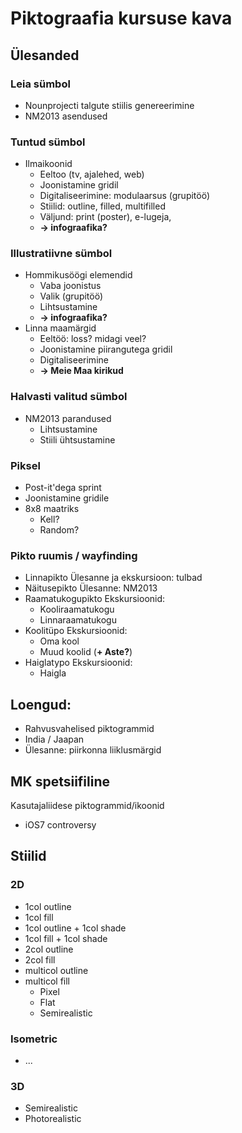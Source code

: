 # Piktograafia kursuse kava


## Ülesanded


### Leia sümbol

  * Nounprojecti talgute stiilis genereerimine
  * NM2013 asendused


### Tuntud sümbol

  * Ilmaikoonid
    * Eeltoo (tv, ajalehed, web)
    * Joonistamine gridil
    * Digitaliseerimine: modulaarsus (grupitöö) 
    * Stiilid: outline, filled, multifilled
    * Väljund: print (poster), e-lugeja,
    * **→ infograafika?**
    

### Illustratiivne sümbol

  * Hommikusöögi elemendid
    * Vaba joonistus
    * Valik (grupitöö)
    * Lihtsustamine
    * **→ infograafika?**    
  * Linna maamärgid
    * Eeltöö: loss? midagi veel?
    * Joonistamine piirangutega gridil
    * Digitaliseerimine
    * **→ Meie Maa kirikud**
  

### Halvasti valitud sümbol

  * NM2013 parandused
    * Lihtsustamine
    * Stiili ühtsustamine


### Piksel

  * Post-it'dega sprint
  * Joonistamine gridile
  * 8x8 maatriks
    * Kell?
    * Random?


### Pikto ruumis / wayfinding

  * Linnapikto
    Ülesanne ja ekskursioon: tulbad
  * Näitusepikto
    Ülesanne: NM2013
  * Raamatukogupikto
    Ekskursioonid:  
      * Kooliraamatukogu
      * Linnaraamatukogu
  * Koolitüpo
    Ekskursioonid:
      * Oma kool
      * Muud koolid (**+ Aste?**)
  * Haiglatypo
    Ekskursioonid:
      * Haigla


## Loengud:

 * Rahvusvahelised piktogrammid
  * India / Jaapan
  * Ülesanne: piirkonna liiklusmärgid
  
   
## MK spetsiifiline

Kasutajaliidese piktogrammid/ikoonid
  * iOS7 controversy
  
  
## Stiilid

### 2D

  * 1col outline
  * 1col fill
  * 1col outline + 1col shade
  * 1col fill + 1col shade
  * 2col outline
  * 2col fill
  * multicol outline
  * multicol fill 
    * Pixel
    * Flat
    * Semirealistic
    
### Isometric

  * ...
  
### 3D

  * Semirealistic
  * Photorealistic

